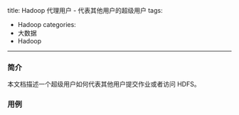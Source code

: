 title: Hadoop 代理用户 - 代表其他用户的超级用户
tags:
- Hadoop
categories:
- 大数据
- Hadoop
---
### 简介

本文档描述一个超级用户如何代表其他用户提交作业或者访问 HDFS。

### 用例

